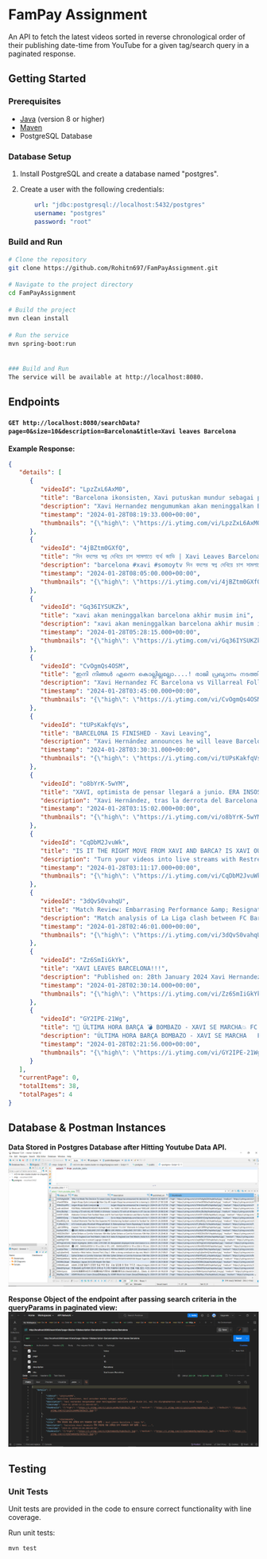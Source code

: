 # FamPay Assignment

An API to fetch the latest videos sorted in reverse chronological order of their publishing date-time from YouTube for a given tag/search query in a paginated response.

## Getting Started

### Prerequisites

- [Java](https://www.java.com/) (version 8 or higher)
- [Maven](https://maven.apache.org/)
- PostgreSQL Database

### Database Setup

1. Install PostgreSQL and create a database named "postgres".
2. Create a user with the following credentials:

    ```yaml
        url: "jdbc:postgresql://localhost:5432/postgres"
        username: "postgres"
        password: "root"
    ```

### Build and Run

```bash
# Clone the repository
git clone https://github.com/Rohitn697/FamPayAssignment.git

# Navigate to the project directory
cd FamPayAssignment

# Build the project
mvn clean install

# Run the service
mvn spring-boot:run


### Build and Run
The service will be available at http://localhost:8080.
```

## Endpoints

#### `GET http://localhost:8080/searchData?page=0&size=10&description=Barcelona&title=Xavi leaves Barcelona`

**Example Response:**

```json
{
   "details": [
      {
         "videoId": "LpzZxL6AxM0",
         "title": "Barcelona ikonsisten, Xavi putuskan mundur sebagai pelatih",
         "description": "Xavi Hernandez mengumumkan akan meninggalkan Barcelona akhir musim ini. Hal itu diungkapkannya usai Barca kalah telak ...",
         "timestamp": "2024-01-28T08:19:33.000+00:00",
         "thumbnails": "{\"high\": \"https://i.ytimg.com/vi/LpzZxL6AxM0/hqdefault.jpg\", \"medium\": \"https://i.ytimg.com/vi/LpzZxL6AxM0/mqdefault.jpg\", \"default\": \"https://i.ytimg.com/vi/LpzZxL6AxM0/default.jpg\"}"
      },
      {
         "videoId": "4jBZtm0GXfQ",
         "title": "দিন বদলের স্বপ্ন দেখিয়ে চাপ সামলাতে ব্যর্থ জাভি | Xavi Leaves Barcelona | Somoy TV",
         "description": "barcelona #xavi #somoytv দিন বদলের স্বপ্ন দেখিয়ে চাপ সামলাতে ব্যর্থ জাভি | Xavi ...",
         "timestamp": "2024-01-28T08:05:00.000+00:00",
         "thumbnails": "{\"high\": \"https://i.ytimg.com/vi/4jBZtm0GXfQ/hqdefault.jpg\", \"medium\": \"https://i.ytimg.com/vi/4jBZtm0GXfQ/mqdefault.jpg\", \"default\": \"https://i.ytimg.com/vi/4jBZtm0GXfQ/default.jpg\"}"
      },
      {
         "videoId": "Gq36IYSUKZk",
         "title": "xavi akan meninggalkan barcelona akhir musim ini",
         "description": "xavi akan meninggalkan barcelona akhir musim ini, Xavi hernandez, xavi out, barcelona ...",
         "timestamp": "2024-01-28T05:28:15.000+00:00",
         "thumbnails": "{\"high\": \"https://i.ytimg.com/vi/Gq36IYSUKZk/hqdefault.jpg\", \"medium\": \"https://i.ytimg.com/vi/Gq36IYSUKZk/mqdefault.jpg\", \"default\": \"https://i.ytimg.com/vi/Gq36IYSUKZk/default.jpg\"}"
      },
      {
         "videoId": "CvOgmQs4OSM",
         "title": "ഇനി നിങ്ങൾ എന്നെ കൊല്ലില്ലല്ലോ....! രാജി പ്രഖ്യാനം നടത്തി ചാവി പറഞ്ഞത് | Xavi | FC Barcelona",
         "description": "Xavi Hernandez FC Barcelona vs Villarreal Follow Us : Raf Talks APP ...",
         "timestamp": "2024-01-28T03:45:00.000+00:00",
         "thumbnails": "{\"high\": \"https://i.ytimg.com/vi/CvOgmQs4OSM/hqdefault.jpg\", \"medium\": \"https://i.ytimg.com/vi/CvOgmQs4OSM/mqdefault.jpg\", \"default\": \"https://i.ytimg.com/vi/CvOgmQs4OSM/default.jpg\"}"
      },
      {
         "videoId": "tUPsKakfqVs",
         "title": "BARCELONA IS FINISHED - Xavi Leaving",
         "description": "Xavi Hernández announces he will leave Barcelona at end of season after 5-3 loss to Villarreal. Xavi confirmed the news ...",
         "timestamp": "2024-01-28T03:30:31.000+00:00",
         "thumbnails": "{\"high\": \"https://i.ytimg.com/vi/tUPsKakfqVs/hqdefault.jpg\", \"medium\": \"https://i.ytimg.com/vi/tUPsKakfqVs/mqdefault.jpg\", \"default\": \"https://i.ytimg.com/vi/tUPsKakfqVs/default.jpg\"}"
      },
      {
         "videoId": "o8bYrK-5wYM",
         "title": "XAVI, optimista de pensar llegará a junio. ERA INSOSTENIBLE y sin argumentos, Barak | Fuera de Juego",
         "description": "Xavi Hernández, tras la derrota del Barcelona ante el Villarreal, anunció que dejará su puesto en el banquillo del club al acabar ...",
         "timestamp": "2024-01-28T03:15:02.000+00:00",
         "thumbnails": "{\"high\": \"https://i.ytimg.com/vi/o8bYrK-5wYM/hqdefault.jpg\", \"medium\": \"https://i.ytimg.com/vi/o8bYrK-5wYM/mqdefault.jpg\", \"default\": \"https://i.ytimg.com/vi/o8bYrK-5wYM/default.jpg\"}"
      },
      {
         "videoId": "CqDbM2JvuWk",
         "title": "IS IT THE RIGHT MOVE FROM XAVI AND BARCA? IS XAVI OUR BIGGEST PROBLEM?",
         "description": "Turn your videos into live streams with Restream https://restre.am/ANIm #xavi #barcelona #football.",
         "timestamp": "2024-01-28T03:11:17.000+00:00",
         "thumbnails": "{\"high\": \"https://i.ytimg.com/vi/CqDbM2JvuWk/hqdefault.jpg\", \"medium\": \"https://i.ytimg.com/vi/CqDbM2JvuWk/mqdefault.jpg\", \"default\": \"https://i.ytimg.com/vi/CqDbM2JvuWk/default.jpg\"}"
      },
      {
         "videoId": "3dQvS0vahqU",
         "title": "Match Review: Embarrasing Performance &amp; Resignation of Xavi",
         "description": "Match analysis of La Liga clash between FC Barcelona and Villarreal. Place your sports bets at: https://bit.ly/barcanews-BetUS Get ...",
         "timestamp": "2024-01-28T02:46:01.000+00:00",
         "thumbnails": "{\"high\": \"https://i.ytimg.com/vi/3dQvS0vahqU/hqdefault.jpg\", \"medium\": \"https://i.ytimg.com/vi/3dQvS0vahqU/mqdefault.jpg\", \"default\": \"https://i.ytimg.com/vi/3dQvS0vahqU/default.jpg\"}"
      },
      {
         "videoId": "Zz6SmIiGkYk",
         "title": "XAVI LEAVES BARCELONA!!!",
         "description": "Published on: 28th January 2024 Xavi Hernandez has decided to leave Barcelona at the end of the season. Was this a good ...",
         "timestamp": "2024-01-28T02:30:14.000+00:00",
         "thumbnails": "{\"high\": \"https://i.ytimg.com/vi/Zz6SmIiGkYk/hqdefault.jpg\", \"medium\": \"https://i.ytimg.com/vi/Zz6SmIiGkYk/mqdefault.jpg\", \"default\": \"https://i.ytimg.com/vi/Zz6SmIiGkYk/default.jpg\"}"
      },
      {
         "videoId": "GY2IPE-21Wg",
         "title": "🚨 ÚLTIMA HORA BARÇA 💣 BOMBAZO - XAVI SE MARCHA💥 FC BARCELONA 3-5 VILLARREAL | OTRO MAL ARBITRAJE",
         "description": "ÚLTIMA HORA BARÇA BOMBAZO - XAVI SE MARCHA   FC BARCELONA 3-5 VILLARREAL | OTRO MAL ARBITRAJE ...",
         "timestamp": "2024-01-28T02:21:56.000+00:00",
         "thumbnails": "{\"high\": \"https://i.ytimg.com/vi/GY2IPE-21Wg/hqdefault.jpg\", \"medium\": \"https://i.ytimg.com/vi/GY2IPE-21Wg/mqdefault.jpg\", \"default\": \"https://i.ytimg.com/vi/GY2IPE-21Wg/default.jpg\"}"
      }
   ],
   "currentPage": 0,
   "totalItems": 38,
   "totalPages": 4
}
```

## Database & Postman Instances
**Data Stored in Postgres Database after Hitting Youtube Data API.**
<img src="Screenshots/Database.PNG" alt="DB"/>

**Response Object of the endpoint after passing search criteria in the queryParams in paginated view:**
<img src="Screenshots/Postman.PNG" alt="Postman Response"/>

## Testing

### Unit Tests
Unit tests are provided in the code to ensure correct functionality with line coverage.

Run unit tests:

```bash
mvn test
```
